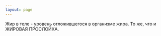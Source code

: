 ```yaml
---
layout: page
---
```

Жир в теле - уровень отложившегося в организме жира. То же, что и ЖИРОВАЯ ПРОСЛОЙКА.